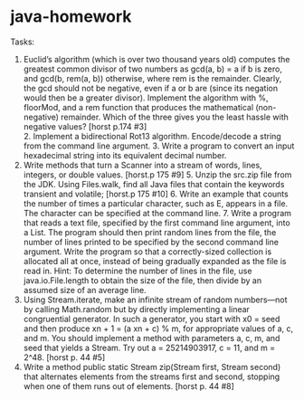 # java-homework

Tasks:	
  1. Euclid’s algorithm (which is over two thousand years old) computes the greatest common divisor of two numbers as gcd(a, b) = a if b is zero, and gcd(b, rem(a, b)) otherwise, where rem is the remainder. Clearly, the gcd should not be negative, even if a or b are (since its negation would then be a greater divisor). Implement the algorithm with %, floorMod, and a rem function that produces the mathematical (non-negative) remainder. Which of the three gives you the least hassle with negative values? [horst p.174 #3]           
	2. Implement a bidirectional Rot13 algorithm. Encode/decode a string from the command line argument.
	3. Write a program to convert an input hexadecimal string into its equivalent decimal number.		
  4. Write methods that turn a Scanner into a stream of words, lines, integers, or double values. [horst.p 175 #9]
 	5. Unzip the src.zip file from the JDK. Using Files.walk, find all Java files that contain the keywords transient and volatile; [horst.p 175 #10]
	6. Write an example that counts the number of times a particular character, such as E, appears in a file. The character can be specified at the command line.
	7. Write a program that reads a text file, specified by the first command line argument, into a List. The program should then print random lines from the file, the number of lines printed to be specified by the second command line argument. Write the program so that a correctly-sized collection is allocated all at once, instead of being gradually expanded as the file is read in. Hint: To determine the number of lines in the file, use java.io.File.length to obtain the size of the file, then divide by an assumed size of an average line.
  8. Using Stream.iterate, make an infinite stream of random numbers—not by calling Math.random but by directly implementing a linear congruential generator. In such a generator, you start with x0 = seed and then produce xn + 1 = (a xn + c) % m, for appropriate values of a, c, and m. You should implement a method with parameters a, c, m, and seed that yields a Stream. Try out a = 25214903917, c = 11, and m = 2^48. [horst p. 44 #5]
  9. Write a method public static Stream zip(Stream first, Stream second) that alternates elements from the streams first and second, stopping when one of them runs out of elements. [horst p. 44 #8]
